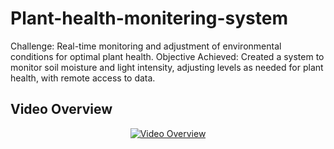 # Plant-health-monitering-system


Challenge: Real-time monitoring and adjustment of environmental conditions for optimal plant health.
Objective Achieved: Created a system to monitor soil moisture and light intensity, adjusting levels as needed for plant health, with remote access to data.

## Video Overview

<p align="center">
  <a href="https://www.youtube.com/watch?v=vZWT_qV5Bj4">
    <img src="https://www.youtube.com/watch?v=vZWT_qV5Bj4/0.jpg" alt="Video Overview">
  </a>
</p>
